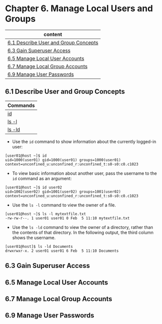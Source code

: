 # Chapter 6. Manage Local Users and Groups

| content |
| --- |
| [6.1 Describe User and Group Concepts](#6.1) |
| [6.3 Gain Superuser Access](#6.3) |
| [6.5 Manage Local User Accounts](#6.5) |
| [6.7 Manage Local Group Accounts](#6.7) |
| [6.9 Manage User Passwords](#6.9) |


<a name="6.1"></a>
## 6.1 Describe User and Group Concepts

| Commands |
| --- |
| [id](#id) |
| [ls -l](#-l) |
| [ls -ld](#-ld) |

<a name="id"></a>
* Use the ```id``` command to show information about the currently logged-in user:
```console
[user01@host ~]$ id
uid=1000(user01) gid=1000(user01) groups=1000(user01) context=unconfined_u:unconfined_r:unconfined_t:s0-s0:c0.c1023
```
* To view basic information about another user, pass the username to the ```id``` command as an argument:
```console
[user01@host ~]$ id user02
uid=1002(user02) gid=1001(user02) groups=1001(user02) context=unconfined_u:unconfined_r:unconfined_t:s0-s0:c0.c1023
```
<a name="-l"></a>
* Use the ```ls -l``` command to view the owner of a file. 
```console
[user01@host ~]$ ls -l mytextfile.txt
-rw-rw-r--. 1 user01 user01 0 Feb  5 11:10 mytextfile.txt
```
<a name="-ld"></a>
* Use the ```ls -ld``` command to view the owner of a directory, rather than the contents of that directory. In the following output, the third column shows the username.
```console
[user01@host]$ ls -ld Documents
drwxrwxr-x. 2 user01 user01 6 Feb  5 11:10 Documents
```


<a name="6.3"></a>
## 6.3 Gain Superuser Access



<a name="6.5"></a>
## 6.5 Manage Local User Accounts



<a name="6.7"></a>
## 6.7 Manage Local Group Accounts



<a name="6.9"></a>
## 6.9 Manage User Passwords


